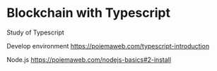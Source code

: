 # Blockchain with Typescript
Study of Typescript

Develop environment
https://poiemaweb.com/typescript-introduction

Node.js
https://poiemaweb.com/nodejs-basics#2-install
